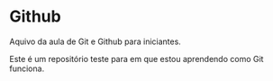 # Github

Aquivo da aula de Git e Github para iniciantes.

Este é um repositório teste para em que estou aprendendo como Git funciona.
